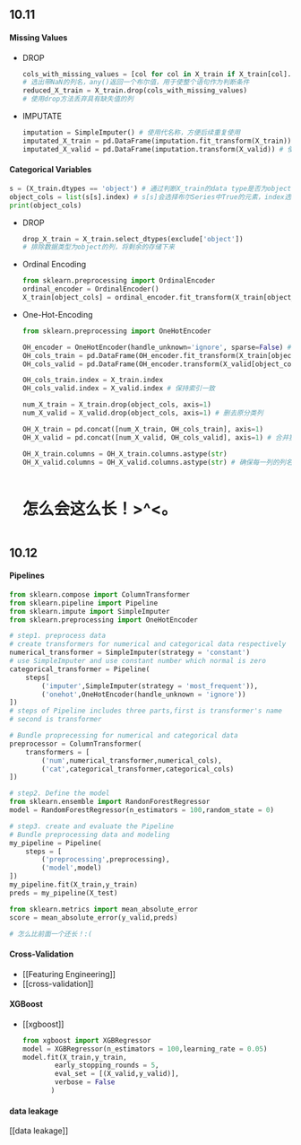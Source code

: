 ## 10.11

#### Missing Values

- DROP
  
  ```python
  cols_with_missing_values = [col for col in X_train if X_train[col].isnull().any()]
  # 选出带NaN的列名，any()返回一个布尔值，用于使整个语句作为判断条件
  reduced_X_train = X_train.drop(cols_with_missing_values)
  # 使用drop方法丢弃具有缺失值的列
  ```

- IMPUTATE
  
  ```python
  imputation = SimpleImputer() # 使用代名称，方便后续重复使用
  imputated_X_train = pd.DataFrame(imputation.fit_transform(X_train)) # 拟合(fit)填充对象
  imputated_X_valid = pd.DataFrame(imputation.transform(X_valid)) # 使用之前的拟合结果，保证填充一致
  ```

#### Categorical Variables

```python
s = (X_train.dtypes == 'object') # 通过判断X_train的data type是否为object，创建一个布尔Series
object_cols = list(s[s].index) # s[s]会选择布尔Series中True的元素，index选中索引，list创建包含索引的列表
print(object_cols)
```

- DROP
  
  ```python
  drop_X_train = X_train.select_dtypes(exclude['object'])
  # 排除数据类型为object的列，将剩余的存储下来
  ```

- Ordinal Encoding
  
  ```python
  from sklearn.preprocessing import OrdinalEncoder
  ordinal_encoder = OrdinalEncoder()
  X_train[object_cols] = ordinal_encoder.fit_transform(X_train[object_cols])
  ```

- One-Hot-Encoding
  
  ```python
  from sklearn.preprocessing import OneHotEncoder
  
  OH_encoder = OneHotEncoder(handle_unknown='ignore', sparse=False) # 设置处理未知类型的方式和不生成稀疏矩阵
  OH_cols_train = pd.DataFrame(OH_encoder.fit_transform(X_train[object_cols]))
  OH_cols_valid = pd.DataFrame(OH_encoder.transform(X_valid[object_cols]))
  
  OH_cols_train.index = X_train.index
  OH_cols_valid.index = X_valid.index # 保持索引一致
  
  num_X_train = X_train.drop(object_cols, axis=1)
  num_X_valid = X_valid.drop(object_cols, axis=1) # 删去原分类列
  
  OH_X_train = pd.concat([num_X_train, OH_cols_train], axis=1)
  OH_X_valid = pd.concat([num_X_valid, OH_cols_valid], axis=1) # 合并独热编码与原数据集
  
  OH_X_train.columns = OH_X_train.columns.astype(str)
  OH_X_valid.columns = OH_X_valid.columns.astype(str) # 确保每一列的列名的数据类型为str
  
  
  
  ```

    # 怎么会这么长！>^<。
    ```

## 10.12

#### Pipelines

```python
from sklearn.compose import ColumnTransformer
from sklearn.pipeline import Pipeline
from sklearn.impute import SimpleImputer
from sklearn.preprocessing import OneHotEncoder

# step1. preprocess data
# create transformers for numerical and categorical data respectively
numerical_transformer = SimpleImputer(strategy = 'constant')
# use SimpleImputer and use constant number which normal is zero
categorical_transformer = Pipeline(
    steps[
        ('imputer',SimpleImputer(strategy = 'most_frequent')),
        ('onehot',OneHotEncoder(handle_unknown = 'ignore'))
])
# steps of Pipeline includes three parts,first is transformer's name
# second is transformer

# Bundle proprecessing for numerical and categorical data
preprocessor = ColumnTransformer(
    transformers = [
        ('num',numerical_transformer,numerical_cols),
        ('cat',categorical_transformer,categorical_cols)
])

# step2. Define the model
from sklearn.ensemble import RandonForestRegressor
model = RandomForestRegressor(n_estimators = 100,random_state = 0)

# step3. create and evaluate the Pipeline
# Bundle preprocessing data and modeling
my_pipeline = Pipeline(
    steps = [
        ('preprocessing',preprocessing),
        ('model',model)
])
my_pipeline.fit(X_train,y_train)
preds = my_pipeline(X_test)

from sklearn.metrics import mean_absolute_error
score = mean_absolute_error(y_valid,preds)

# 怎么比前面一个还长！:(
```

#### Cross-Validation

- [[Featuring Engineering]]
- [[cross-validation]]

#### XGBoost

- [[xgboost]]
  
  ```python
  from xgboost import XGBRegressor
  model = XGBRegressor(n_estimators = 100,learning_rate = 0.05)
  model.fit(X_train,y_train,
          early_stopping_rounds = 5,
          eval_set = [(X_valid,y_valid)],
          verbose = False
         )
  ```

#### data leakage

[[data leakage]]
